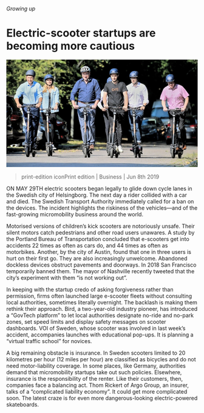 ###### Growing up

# Electric-scooter startups are becoming more cautious 

![image](images/20190608_wbp501.jpg) 

> print-edition iconPrint edition | Business | Jun 8th 2019 

ON MAY 29TH electric scooters began legally to glide down cycle lanes in the Swedish city of Helsingborg. The next day a rider collided with a car and died. The Swedish Transport Authority immediately called for a ban on the devices. The incident highlights the riskiness of the vehicles—and of the fast-growing micromobility business around the world. 

Motorised versions of children’s kick scooters are notoriously unsafe. Their silent motors catch pedestrians and other road users unawares. A study by the Portland Bureau of Transportation concluded that e-scooters get into accidents 22 times as often as cars do, and 44 times as often as motorbikes. Another, by the city of Austin, found that one in three users is hurt on their first go. They are also increasingly unwelcome. Abandoned dockless devices obstruct pavements and doorways. In 2018 San Francisco temporarily banned them. The mayor of Nashville recently tweeted that the city’s experiment with them “is not working out”. 

In keeping with the startup credo of asking forgiveness rather than permission, firms often launched large e-scooter fleets without consulting local authorities, sometimes literally overnight. The backlash is making them rethink their approach. Bird, a two-year-old industry pioneer, has introduced a “GovTech platform” to let local authorities designate no-ride and no-park zones, set speed limits and display safety messages on scooter dashboards. VOI of Sweden, whose scooter was involved in last week’s accident, accompanies launches with educational pop-ups. It is planning a “virtual traffic school” for novices. 

A big remaining obstacle is insurance. In Sweden scooters limited to 20 kilometres per hour (12 miles per hour) are classified as bicycles and do not need motor-liability coverage. In some places, like Germany, authorities demand that micromobility startups take out such policies. Elsewhere, insurance is the responsibility of the renter. Like their customers, then, companies face a balancing act. Thom Rickert of Argo Group, an insurer, talks of a “complicated liability economy”. It could get more complicated soon. The latest craze is for even more dangerous-looking electric-powered skateboards. 

